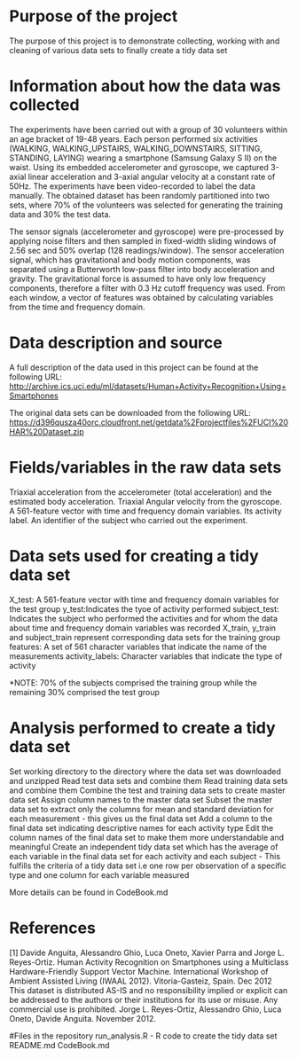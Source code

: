 # Purpose of the project
The purpose of this project is to demonstrate collecting, working with and cleaning of various data sets to finally create a tidy data set

# Information about how the data was collected
The experiments have been carried out with a group of 30 volunteers within an age bracket of 19-48 years. Each person performed six activities (WALKING, WALKING_UPSTAIRS, WALKING_DOWNSTAIRS, SITTING, STANDING, LAYING) wearing a smartphone (Samsung Galaxy S II) on the waist. Using its embedded accelerometer and gyroscope, we captured 3-axial linear acceleration and 3-axial angular velocity at a constant rate of 50Hz. The experiments have been video-recorded to label the data manually. The obtained dataset has been randomly partitioned into two sets, where 70% of the volunteers was selected for generating the training data and 30% the test data. 

The sensor signals (accelerometer and gyroscope) were pre-processed by applying noise filters and then sampled in fixed-width sliding windows of 2.56 sec and 50% overlap (128 readings/window). The sensor acceleration signal, which has gravitational and body motion components, was separated using a Butterworth low-pass filter into body acceleration and gravity. The gravitational force is assumed to have only low frequency components, therefore a filter with 0.3 Hz cutoff frequency was used. From each window, a vector of features was obtained by calculating variables from the time and frequency domain.

# Data description and source
A full description of the data used in this project can be found  at the following URL:
http://archive.ics.uci.edu/ml/datasets/Human+Activity+Recognition+Using+Smartphones

The original data sets can be downloaded from the following URL:
https://d396qusza40orc.cloudfront.net/getdata%2Fprojectfiles%2FUCI%20HAR%20Dataset.zip

# Fields/variables in the raw data sets
Triaxial acceleration from the accelerometer (total acceleration) and the estimated body acceleration.
Triaxial Angular velocity from the gyroscope. 
A 561-feature vector with time and frequency domain variables. 
Its activity label. 
An identifier of the subject who carried out the experiment.

# Data sets used for creating a tidy data set
X_test: A 561-feature vector with time and frequency domain variables for the test group
y_test:Indicates the tyoe of activity performed
subject_test: Indicates the subject who performed the activities and for whom the data about time and frequency domain variables was recorded
X_train, y_train and subject_train represent corresponding data sets for the training group
features: A set of 561 character variables that indicate the name of the measurements
activity_labels: Character variables that indicate the type of activity


*NOTE: 70% of the subjects comprised the training group while the remaining 30% comprised the test group


# Analysis performed to create a tidy data set
Set working directory to the directory where the data set was downloaded and unzipped
Read test data sets and combine them
Read training data sets and combine them
Combine the test and training data sets to create master data set
Assign column names to the master data set
Subset the master data set to extract only the columns for mean and standard deviation for each measurement - this gives us the final data set
Add a column to the final data set indicating descriptive names for each activity type
Edit the column names of the final data set to make them more understandable and meaningful
Create an independent tidy data set which has the average of each variable in the final data set for each activity and each subject - This fulfills the criteria of a tidy data set i.e one row per observation of a specific type and one column for each variable measured

More details can be found in CodeBook.md

# References
[1] Davide Anguita, Alessandro Ghio, Luca Oneto, Xavier Parra and Jorge L. Reyes-Ortiz. Human Activity Recognition on Smartphones using a Multiclass Hardware-Friendly Support Vector Machine. International Workshop of Ambient Assisted Living (IWAAL 2012). Vitoria-Gasteiz, Spain. Dec 2012
This dataset is distributed AS-IS and no responsibility implied or explicit can be addressed to the authors or their institutions for its use or misuse. Any commercial use is prohibited.
Jorge L. Reyes-Ortiz, Alessandro Ghio, Luca Oneto, Davide Anguita. November 2012.

#Files in the repository
run_analysis.R - R code to create the tidy data set
README.md
CodeBook.md